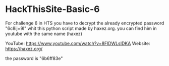 # HackThisSite-Basic-6
For challenge 6 in HTS you have to decrypt the already encrypted password "6c8ij=9l" whit this python script made by haxez.org. you can find him in youtube with the same name (haxez)

YouTube: https://www.youtube.com/watch?v=8FlDWLsIDKA
Website: https://haxez.org/

the password is "6b6ff83e"
